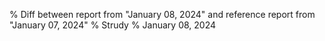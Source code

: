 % Diff between report from "January 08, 2024" and reference report from "January 07, 2024"
% Strudy
% January 08, 2024



